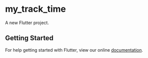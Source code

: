 # my_track_time

A new Flutter project.

## Getting Started

For help getting started with Flutter, view our online
[documentation](https://flutter.io/).
